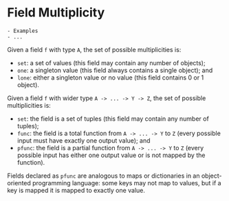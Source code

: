 # Field Multiplicity

```admonish danger title="TODO"
- Examples
- ...
```

Given a field `f` with type `A`, the set of possible multiplicities is:

- `set`: a set of values (this field may contain any number of objects);
- `one`: a singleton value (this field always contains a single object); and
- `lone`: either a singleton value or no value (this field contains 0 or 1 object).

Given a field `f` with wider type `A -> ... -> Y -> Z`, the set of possible multiplicities is:

- `set`: the field is a set of tuples (this field may contain any number of tuples);
- `func`: the field is a total function from `A -> ... -> Y` to `Z` (every possible input must have exactly one output value); and
- `pfunc`: the field is a partial function from `A -> ... -> Y` to `Z` (every possible input has either one output value or is not mapped by the function).

Fields declared as `pfunc` are analogous to maps or dictionaries in an object-oriented programming language: some keys may not map to values, but if a key is mapped it is mapped to exactly one value.

<!-- ```admonish info title="Advanced"
"Under the hood", all field types are represented as sets. Multiplicities constrain the nature of the tuples in the set. 
``` -->


